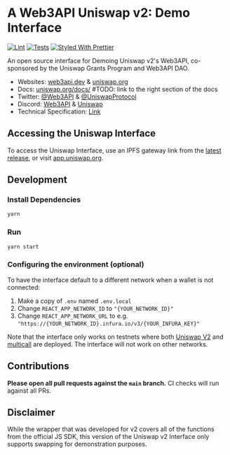# A Web3API Uniswap v2: Demo Interface

[![Lint](https://github.com/Uniswap/uniswap-interface/workflows/Lint/badge.svg)](https://github.com/Uniswap/uniswap-interface/actions?query=workflow%3ALint)
[![Tests](https://github.com/Uniswap/uniswap-interface/workflows/Tests/badge.svg)](https://github.com/Uniswap/uniswap-interface/actions?query=workflow%3ATests)
[![Styled With Prettier](https://img.shields.io/badge/code_style-prettier-ff69b4.svg)](https://prettier.io/)

An open source interface for Demoing Uniswap v2's Web3API, co-sponsored by the Uniswap Grants Program and Web3API DAO.

- Websites: [web3api.dev](https://web3api.dev/) & [uniswap.org](https://uniswap.org/)
- Docs: [uniswap.org/docs/](https://docs.web3api.dev/) #TODO:  link to the right section of the docs
- Twitter:  [@Web3API](https://twitter.com/Web3API) & [@UniswapProtocol](https://twitter.com/UniswapProtocol)
- Discord: [Web3API](https://discord.gg/BWScMpuTB4) & [Uniswap](https://discord.gg/FCfyBSbCU5)
- Technical Specification: [Link](#TODO)

## Accessing the Uniswap Interface

To access the Uniswap Interface, use an IPFS gateway link from the
[latest release](https://github.com/Uniswap/uniswap-interface/releases/latest), 
or visit [app.uniswap.org](https://app.uniswap.org).

## Development

### Install Dependencies

```bash
yarn
```

### Run

```bash
yarn start
```

### Configuring the environment (optional)

To have the interface default to a different network when a wallet is not connected:

1. Make a copy of `.env` named `.env.local`
2. Change `REACT_APP_NETWORK_ID` to `"{YOUR_NETWORK_ID}"`
3. Change `REACT_APP_NETWORK_URL` to e.g. `"https://{YOUR_NETWORK_ID}.infura.io/v3/{YOUR_INFURA_KEY}"` 

Note that the interface only works on testnets where both 
[Uniswap V2](https://uniswap.org/docs/v2/smart-contracts/factory/) and 
[multicall](https://github.com/makerdao/multicall) are deployed.
The interface will not work on other networks.

## Contributions

**Please open all pull requests against the `main` branch.** 
CI checks will run against all PRs.

## Disclaimer

While the wrapper that was developed for v2 covers all of the functions from the official JS SDK, this version of the Uniswap v2 Interface only supports swapping for demonstration purposes. 
